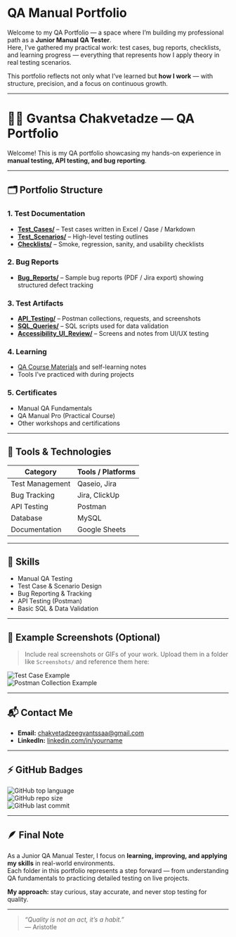 # QA Manual Portfolio

Welcome to my QA Portfolio — a space where I’m building my professional path as a **Junior Manual QA Tester**.  
Here, I’ve gathered my practical work: test cases, bug reports, checklists, and learning progress — everything that represents how I apply theory in real testing scenarios.

This portfolio reflects not only what I’ve learned but **how I work** — with structure, precision, and a focus on continuous growth.

---

# 👩‍💻 Gvantsa Chakvetadze — QA Portfolio

Welcome! This is my QA portfolio showcasing my hands-on experience in **manual testing, API testing, and bug reporting**.  

---

## 🗂 Portfolio Structure

### 1. Test Documentation
- **[Test_Cases/](./Test_Cases)** – Test cases written in Excel / Qase / Markdown  
- **[Test_Scenarios/](./Test_Scenarios)** – High-level testing outlines  
- **[Checklists/](./Checklists)** – Smoke, regression, sanity, and usability checklists  

### 2. Bug Reports
- **[Bug_Reports/](./Bug_Reports)** – Sample bug reports (PDF / Jira export) showing structured defect tracking  

### 3. Test Artifacts
- **[API_Testing/](./API_Testing)** – Postman collections, requests, and screenshots  
- **[SQL_Queries/](./SQL_Queries)** – SQL scripts used for data validation  
- **[Accessibility_UI_Review/](./Accessibility_UI_Review)** – Screens and notes from UI/UX testing  

### 4. Learning
- [QA Course Materials](./Learning) and self-learning notes  
- Tools I’ve practiced with during projects  

### 5. Certificates
- Manual QA Fundamentals  
- QA Manual Pro (Practical Course)  
- Other workshops and certifications  

---

## 🧰 Tools & Technologies
| Category          | Tools / Platforms                     |
|------------------|--------------------------------------|
| Test Management   | Qaseio, Jira                          |
| Bug Tracking      | Jira, ClickUp                         |
| API Testing       | Postman                               |
| Database          | MySQL                                 |
| Documentation     | Google Sheets                         |

---

## 🎯 Skills
- Manual QA Testing  
- Test Case & Scenario Design  
- Bug Reporting & Tracking  
- API Testing (Postman)  
- Basic SQL & Data Validation  

---

## 📸 Example Screenshots (Optional)
> Include real screenshots or GIFs of your work. Upload them in a folder like `Screenshots/` and reference them here:  

![Test Case Example](./Screenshots/test_case_example.png)  
![Postman Collection Example](./Screenshots/postman_example.png)  

---

## 📬 Contact Me
- **Email:** chakvetadzeegvantssaa@gmail.com  
- **LinkedIn:** [linkedin.com/in/yourname](https://linkedin.com/in/yourname)  

---

## ⚡ GitHub Badges
![GitHub top language](https://img.shields.io/github/languages/top/yourusername/yourrepo)  
![GitHub repo size](https://img.shields.io/github/repo-size/yourusername/yourrepo)  
![GitHub last commit](https://img.shields.io/github/last-commit/yourusername/yourrepo)  
 



---

## 🪶 Final Note

As a Junior QA Manual Tester, I focus on **learning, improving, and applying my skills** in real-world environments.  
Each folder in this portfolio represents a step forward — from understanding QA fundamentals to practicing detailed testing on live projects.

**My approach:** stay curious, stay accurate, and never stop testing for quality.

---

> *“Quality is not an act, it’s a habit.”*  
> — Aristotle

